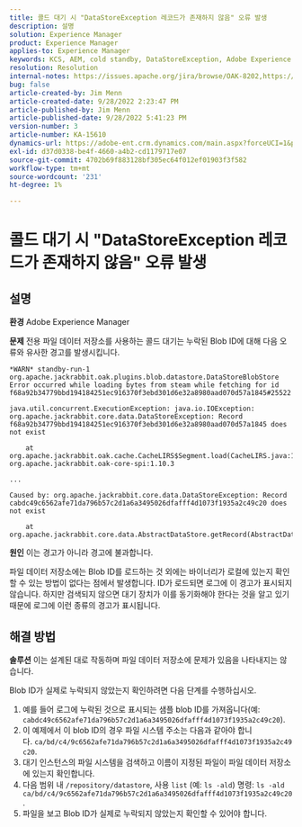 ```yaml
---
title: 콜드 대기 시 "DataStoreException 레코드가 존재하지 않음" 오류 발생
description: 설명
solution: Experience Manager
product: Experience Manager
applies-to: Experience Manager
keywords: KCS, AEM, cold standby, DataStoreException, Adobe Experience Manager, 레코드가 없음, 오류, 경고, 경고
resolution: Resolution
internal-notes: https://issues.apache.org/jira/browse/OAK-8202,https://jira.corp.adobe.com/browse/GRANITE-11668
bug: false
article-created-by: Jim Menn
article-created-date: 9/28/2022 2:23:47 PM
article-published-by: Jim Menn
article-published-date: 9/28/2022 5:41:23 PM
version-number: 3
article-number: KA-15610
dynamics-url: https://adobe-ent.crm.dynamics.com/main.aspx?forceUCI=1&pagetype=entityrecord&etn=knowledgearticle&id=5e521024-393f-ed11-9db1-0022480866ad
exl-id: d37d0338-be4f-4660-a4b2-cd1179717e07
source-git-commit: 4702b69f883128bf305ec64f012ef01903f3f582
workflow-type: tm+mt
source-wordcount: '231'
ht-degree: 1%

---
```


# 콜드 대기 시 &quot;DataStoreException 레코드가 존재하지 않음&quot; 오류 발생

## 설명


<b>환경</b>
Adobe Experience Manager

<b>문제</b>
전용 파일 데이터 저장소를 사용하는 콜드 대기는 누락된 Blob ID에 대해 다음 오류와 유사한 경고를 발생시킵니다.


```
*WARN* standby-run-1 org.apache.jackrabbit.oak.plugins.blob.datastore.DataStoreBlobStore Error occurred while loading bytes from steam while fetching for id f68a92b34779bbd194184251ec916370f3ebd301d6e32a8980aad070d57a1845#25522

java.util.concurrent.ExecutionException: java.io.IOException: org.apache.jackrabbit.core.data.DataStoreException: Record f68a92b34779bbd194184251ec916370f3ebd301d6e32a8980aad070d57a1845 does not exist

    at org.apache.jackrabbit.oak.cache.CacheLIRS$Segment.load(CacheLIRS.java:1017) org.apache.jackrabbit.oak-core-spi:1.10.3

...

Caused by: org.apache.jackrabbit.core.data.DataStoreException: Record cabdc49c6562afe71da796b57c2d1a6a3495026dfafff4d1073f1935a2c49c20 does not exist

    at org.apache.jackrabbit.core.data.AbstractDataStore.getRecord(AbstractDataStore.java:59)
```


<b>원인</b>
이는 경고가 아니라 경고에 불과합니다.

파일 데이터 저장소에는 Blob ID를 로드하는 것 외에는 바이너리가 로컬에 있는지 확인할 수 있는 방법이 없다는 점에서 발생합니다.
ID가 로드되면 로그에 이 경고가 표시되지 않습니다.
하지만 검색되지 않으면 대기 장치가 이를 동기화해야 한다는 것을 알고 있기 때문에 로그에 이런 종류의 경고가 표시됩니다.


## 해결 방법


<b>솔루션</b>
이는 설계된 대로 작동하며 파일 데이터 저장소에 문제가 있음을 나타내지는 않습니다.

Blob ID가 실제로 누락되지 않았는지 확인하려면 다음 단계를 수행하십시오.

1. 예를 들어 로그에 누락된 것으로 표시되는 샘플 blob ID를 가져옵니다(예: `cabdc49c6562afe71da796b57c2d1a6a3495026dfafff4d1073f1935a2c49c20`).
2. 이 예제에서 이 blob ID의 경우 파일 시스템 주소는 다음과 같아야 합니다. `ca/bd/c4/9c6562afe71da796b57c2d1a6a3495026dfafff4d1073f1935a2c49c20`.
3. 대기 인스턴스의 파일 시스템을 검색하고 이름이 지정된 파일이 파일 데이터 저장소에 있는지 확인합니다.
4. 다음 범위 내 `/repository/datastore`, 사용 `list` (예: `ls -ald`) 명령: `ls -ald ca/bd/c4/9c6562afe71da796b57c2d1a6a3495026dfafff4d1073f1935a2c49c20`.
5. 파일을 보고 Blob ID가 실제로 누락되지 않았는지 확인할 수 있어야 합니다.
